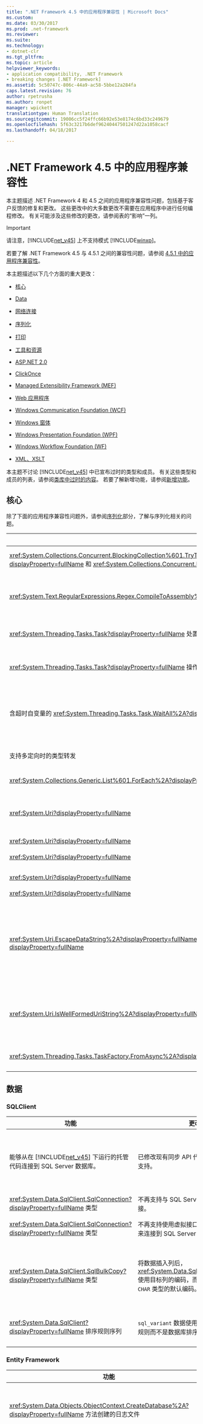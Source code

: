 ```yaml
---
title: ".NET Framework 4.5 中的应用程序兼容性 | Microsoft Docs"
ms.custom: 
ms.date: 03/30/2017
ms.prod: .net-framework
ms.reviewer: 
ms.suite: 
ms.technology:
- dotnet-clr
ms.tgt_pltfrm: 
ms.topic: article
helpviewer_keywords:
- application compatibility, .NET Framework
- breaking changes [.NET Framework]
ms.assetid: 5c50747c-806c-44a9-ac58-5bbe12a284fa
caps.latest.revision: 76
author: rpetrusha
ms.author: ronpet
manager: wpickett
translationtype: Human Translation
ms.sourcegitcommit: 19006cc5f24ffc66b92e53e8174c6bd33c249679
ms.openlocfilehash: 5f63c3217b6def96240447501247d22a1058cacf
ms.lasthandoff: 04/18/2017

---
```

# <a name="application-compatibility-in-the-net-framework-45"></a>.NET Framework 4.5 中的应用程序兼容性
本主题描述 .NET Framework 4 和 4.5 之间的应用程序兼容性问题，包括基于客户反馈的修复和更改。 这些更改中的大多数更改不需要在应用程序中进行任何编程修改。 有关可能涉及这些修改的更改，请参阅表的“影响”一列。  
  
> [!IMPORTANT]
>  请注意，[!INCLUDE[net_v45](../../../includes/net-v45-md.md)] 上不支持模式 [!INCLUDE[winxp](../../../includes/winxp-md.md)]。  
  
 若要了解 .NET Framework 4.5 与 4.5.1 之间的兼容性问题，请参阅 [4.5.1 中的应用程序兼容性](../../../docs/framework/migration-guide/application-compatibility-in-the-net-framework-4-5-1.md)。  
  
 本主题描述以下几个方面的重大更改：  
  
-   [核心](#core)  
  
-   [Data](#sql)  
  
-   [网络连接](#network)  
  
-   [序列化](#serialize)  
  
-   [打印](#Printing)  
  
-   [工具和资源](#tools)  
  
-   [ASP.NET 2.0](#asp)  
  
-   [ClickOnce](#ClickOnce)  
  
-   [Managed Extensibility Framework (MEF)](#mef)  
  
-   [Web 应用程序](#web)  
  
-   [Windows Communication Foundation (WCF)](#wcf)  
  
-   [Windows 窗体](#winForms)  
  
-   [Windows Presentation Foundation (WPF)](#wpf)  
  
-   [Windows Workflow Foundation (WF)](../../../docs/framework/migration-guide/application-compatibility-in-the-net-framework-4-5.md#wwf)  
  
-   [XML、XSLT](#xml)  
  
 本主题不讨论 [!INCLUDE[net_v45](../../../includes/net-v45-md.md)] 中已宣布过时的类型和成员。 有关这些类型和成员的列表，请参阅[类库中过时的内容](../../../docs/framework/whats-new/whats-obsolete.md)。 若要了解新增功能，请参阅[新增功能](../../../docs/framework/whats-new/index.md)。  
  
<a name="core"></a>   
## <a name="core"></a>核心  
 除了下面的应用程序兼容性问题外，请参阅[序列化](#serialize)部分，了解与序列化相关的问题。  
  
|功能|更改|影响|  
|-------------|------------|------------|  
|<xref:System.Collections.Concurrent.BlockingCollection%601.TryTakeFromAny%28System.Collections.Concurrent.BlockingCollection%7B%600%7D%5B%5D%2C%600%40%29?displayProperty=fullName> 和 <xref:System.Collections.Concurrent.BlockingCollection%601.TakeFromAny%2A?displayProperty=fullName> 方法|<xref:System.Collections.Concurrent.BlockingCollection%601.TryTakeFromAny%28System.Collections.Concurrent.BlockingCollection%7B%600%7D%5B%5D%2C%600%40%29?displayProperty=fullName> 方法不再返回 -1 或抛出异常。 当集合之一被标记为已完成时，<xref:System.Collections.Concurrent.BlockingCollection%601.TakeFromAny%2A?displayProperty=fullName> 方法不再抛出异常。|当其中一个集合为空或已完成，但其他集合仍具有可检索的项时，可通过此更改来使用这些集合。|  
|<xref:System.Text.RegularExpressions.Regex.CompileToAssembly%2A?displayProperty=fullName>|如果已编译的正则表达式的程序集使用 [!INCLUDE[net_v45](../../../includes/net-v45-md.md)] 生成但却面向 [!INCLUDE[net_v40_short](../../../includes/net-v40-short-md.md)]，则在安装了 [!INCLUDE[net_v40_short](../../../includes/net-v40-short-md.md)] 的系统上尝试使用该程序集的正则表达式之一时，将引发异常。|若要解决此问题，可执行下列操作之一：<br /><br /> 使用 [!INCLUDE[net_v40_short](../../../includes/net-v40-short-md.md)] 生成包含正则表达式的程序集。<br /><br /> 使用已解释的正则表达式。|  
|<xref:System.Threading.Tasks.Task?displayProperty=fullName> 处置|处置对象后，<xref:System.Threading.Tasks.Task?displayProperty=fullName> 方法不再抛出 <xref:System.ObjectDisposedException> 异常（`Task.IAsyncResult.AsyncWaitHandle` 除外）。|此更改支持缓存任务的使用。 例如，方法会返回一个缓存任务来表示已完成的操作，而不是分配新任务。 在以前的 .NET Framework 版本中无法执行此操作，因为任务的任何使用者都可以处置它（呈现为不可用）。|  
|<xref:System.Threading.Tasks.Task?displayProperty=fullName> 操作中未观察到的异常|由于 <xref:System.Threading.Tasks.Task?displayProperty=fullName> 类表示异步操作，因此可捕获在异步处理期间抛出的所有非严重异常。 在 [!INCLUDE[net_v45](../../../includes/net-v45-md.md)] 中，如果未观察到异常，且代码绝不会等待任务，则异常将不再在终结器线程上传播并在垃圾回收期间不会导致进程崩溃。|此更改增强了使用 <xref:System.Threading.Tasks.Task> 类执行未观察到的异步处理的应用程序的可靠性。 可通过提供 <xref:System.Threading.Tasks.TaskScheduler.UnobservedTaskException?displayProperty=fullName> 事件的相应处理程序来还原旧行为。|  
|含超时自变量的 <xref:System.Threading.Tasks.Task.WaitAll%2A?displayProperty=fullName> 方法|在 [!INCLUDE[net_v40_long](../../../includes/net-v40-long-md.md)] 中，这些方法的行为不一致。 当超时到期时，如果在方法调用之前已完成或取消一个或多个任务，方法会抛出 <xref:System.AggregateException> 异常。 在超时到期时，如果在调用此方法之前尚未完成或取消任何任务，但在调用此方法之后，一个或多个任务进入了这些状态，则该方法返回 `false`。<br /><br /> 在 [!INCLUDE[net_v45](../../../includes/net-v45-md.md)] 中，如果在超时间隔到期时仍有任务在运行，这些方法重载会返回 `false`；仅当输入任务已取消（无论是在方法调用之前还是之后取消）且没有任务仍在运行时，这些方法重载才会抛出 <xref:System.AggregateException> 异常。|此更改可使方法的行为一致。 不过，应用程序代码可以（但不太可能）依赖已启用超时的 <xref:System.Threading.Tasks.Task.WaitAll%2A?displayProperty=fullName> 重载，以便在至少一个任务在超时到期前就已出错或取消时抛出异常。 在这种情况下，<xref:System.Threading.Tasks.Task.IsCanceled%2A?displayProperty=fullName> 属性可用于同一目的。|  
|支持多定向时的类型转发|利用新的 CodeDOM 功能，编译器可以针对 mscorlib.dll 的目标版本而不是 mscorlib.dll 的 [!INCLUDE[net_v45](../../../includes/net-v45-md.md)] 版本进行编译。|在 CodeDOM 查找已转发的类型的两个定义时，此更改将阻止编译器警告（以及将警告视为错误的情况下的编译失败）。 仅在单个位置混合不同的引用程序集版本时，此更改才可能产生意外的副作用。|  
|<xref:System.Collections.Generic.List%601.ForEach%2A?displayProperty=fullName>|如果集合元素被修改，枚举器会抛出 <xref:System.InvalidOperationException> 异常。|此更改仅适用于面向 [!INCLUDE[net_v45](../../../includes/net-v45-md.md)] 的应用程序，且应不会产生负面影响。 这将保护数据完整性并更有可能标识争用情况。|  
|<xref:System.Uri?displayProperty=fullName>|对国际资源标识符 (IRI) 分析进行的两项更改会影响面向 [!INCLUDE[net_v45](../../../includes/net-v45-md.md)] 的应用程序中的 URI：<br /><br /> [\<iriParsing>](../../../docs/framework/configure-apps/file-schema/network/iriparsing-element-uri-settings.md) 默认启用，无法禁用。 以前，它在默认情况下是禁用的。<br /><br /> 将不再对 URI 的非宿主部分执行 Unicode 范式 C (NFC)。 以前，当启用 `<iriParsing>` 时，会对整个 URI 执行 NFC。|包含非 NFC（范式 C）的规范化文件名称的 URI 将不是规范化的范式 C。 如果 IRI 分析使用非规范化的字符串来访问具有规范化文件名的文件，可能会导致应用程序失败。 这只会影响面向 [!INCLUDE[net_v45](../../../includes/net-v45-md.md)] 的应用程序。|  
|<xref:System.Uri?displayProperty=fullName>|无效的 `mailto:` URL 会在 <xref:System.Uri> 类构造函数中抛出异常。|这只会影响将重新编译且面向 [!INCLUDE[net_v45](../../../includes/net-v45-md.md)] 的应用程序。|  
|<xref:System.Uri?displayProperty=fullName>|在面向 [!INCLUDE[net_v45](../../../includes/net-v45-md.md)] 的应用程序中，将保留原始 URL 字符串（例如，`http://www.proseware.com/LLC./About.aspx`）中路径段末端的尾随点。 （请注意，已移除只包含一个或两个点的路径段（例如 `http://www.proseware.com/..` 或 `http://www.proseware.com/./default.htm`），但保留了含有两个以上连续点的路径段（例如 `http://localhost/dir1/.../dir2`）。|此更改仅影响面向 [!INCLUDE[net_v45](../../../includes/net-v45-md.md)] 的应用程序。 依赖将被移除的尾随点的应用程序可能会失败。|  
|<xref:System.Uri?displayProperty=fullName>|在面向 [!INCLUDE[net_v45](../../../includes/net-v45-md.md)] 的应用程序中，允许 `file://` URI 中的查询；? 字符不转译，因为它解释为路径的一部分。|此更改仅影响面向 [!INCLUDE[net_v45](../../../includes/net-v45-md.md)] 的应用程序。 依赖转译 ?  字符的应用程序可能会失败。|  
|<xref:System.Uri?displayProperty=fullName>|在面向 [!INCLUDE[net_v45](../../../includes/net-v45-md.md)] 的应用程序中，从 U+0080 到 U+009F 的 Unicode 控制字符被错误编码。|通常，URI 中不使用 Unicode 控制字符。|  
|<xref:System.Uri.EscapeDataString%2A?displayProperty=fullName>、<xref:System.Uri.EscapeUriString%2A?displayProperty=fullName> 和 <xref:System.Uri.UnescapeDataString%2A?displayProperty=fullName>|保留字符和非保留字符的列表现在支持 [RFC 3986](http://tools.ietf.org/html/rfc3986)。|具体更改：<br /><br /> <xref:System.Uri.EscapeDataString%2A> 根据 RFC 3986 转义保留字符。<br /><br /> <xref:System.Uri.EscapeUriString%2A> 不转义保留字符。<br /><br /> 如果遇到无效的转义序列，<xref:System.Uri.UnescapeDataString%2A> 不会抛出异常。<br /><br /> 未保留的转义字符已取消转义。|  
|<xref:System.Uri.IsWellFormedUriString%2A?displayProperty=fullName>|自 .NET Framework 4.5 起，根据 [RFC 3986](http://tools.ietf.org/html/rfc3986) 和 [RFC 3987](http://tools.ietf.org/html/rfc3987)，始终认为字符串的格式正确。 在 .NET framework 以前的版本中，仅当已启用 URI 解析和 IDN 解析时，才认为字符格式正确，符合 RFC 3986 和 RFC 3987。|对于面向 .NET Framework 4.5 或更高版本的应用，此方法针对某些面向 NET Framework 早期版本的应用视为格式正确的 URI 返回 `false`。 例如，第一段中含冒号的相对 URI（如“2013.05.29_14:33:41”）不再视为是正确的格式。<br /><br /> 请注意，此更改仅影响面向 .NET Framework 4.5 或更高版本的应用。|  
|<xref:System.Threading.Tasks.TaskFactory.FromAsync%2A?displayProperty=fullName>|<xref:System.Threading.Tasks.TaskFactory.FromAsync%2A?displayProperty=fullName> 现在可以访问 <xref:System.IAsyncResult.CompletedSynchronously%2A?displayProperty=fullName> 属性。 不正确地实现 <xref:System.IAsyncResult.CompletedSynchronously%2A?displayProperty=fullName> 现在可能会导致 <xref:System.Threading.Tasks.TaskFactory.FromAsync%2A?displayProperty=fullName> 方法调用中出现未定义的行为。|如果 <xref:System.IAsyncResult.CompletedSynchronously%2A?displayProperty=fullName> 属性的实现代码错误地返回 `true`，生成的任务将无法完成。|  
  
<a name="sql"></a>   
## <a name="data"></a>数据  
  
### <a name="sqlclient"></a>SQLClient  
  
|功能|更改|影响|  
|-------------|------------|------------|  
|能够从在 [!INCLUDE[net_v45](../../../includes/net-v45-md.md)] 下运行的托管代码连接到 SQL Server 数据库。|已修改现有同步 API 代码路径来添加异步支持。|存在非 IFS Winsock 基本服务提供程序 (BSP) 或分层服务提供程序 (LSP) 可能会影响连接到 SQL Server 的能力。 有关详细信息，请参阅 Microsoft 支持网站上的[安装非 IFS LSP 时，SetFileCompletionNotificationModes API 导致 IO 完成端口无法正常工作](http://go.microsoft.com/fwlink/p/?LinkId=256032) 。|  
|<xref:System.Data.SqlClient.SqlConnection?displayProperty=fullName> 类型|不再支持与 SQL Server 1997 数据库的连接。|在 [!INCLUDE[net_v45](../../../includes/net-v45-md.md)] 下运行的应用程序无法连接到 SQL Server 1997 数据库。|  
|<xref:System.Data.SqlClient.SqlConnection?displayProperty=fullName> 类型|不再支持使用虚拟接口适配器 (VIA) 协议来连接到 SQL Server 数据库。|在 [!INCLUDE[net_v45](../../../includes/net-v45-md.md)] 下运行的应用程序无法使用 VIA 连接到 SQL Server 数据库。|  
|<xref:System.Data.SqlClient.SqlBulkCopy?displayProperty=fullName> 类型|将数据插入列后，<xref:System.Data.SqlClient.SqlBulkCopy> 使用目标列的编码，而不是 `VARCHAR` 和 `CHAR` 类型的默认编码。|在目标列未使用默认编码时，此更改会消除使用此默认编码所引起的数据损坏的可能性。 在极少数情况下，如果对编码进行的更改导致数据过大而无法适应目标列，现有应用程序可能会抛出 <xref:System.Data.SqlClient.SqlException> 异常。|  
|<xref:System.Data.SqlClient?displayProperty=fullName> 排序规则序列|`sql_variant` 数据使用 `sql_variant` 排序规则而不是数据库排序规则。|如果数据库排序规则与 `sql_variant` 排序规则不同，则此更改将解决可能的数据损坏。 依赖损坏的数据的应用程序可能会失败。|  
  
### <a name="entity-framework"></a>Entity Framework  
  
|功能|更改|影响|  
|-------------|------------|------------|  
|<xref:System.Data.Objects.ObjectContext.CreateDatabase%2A?displayProperty=fullName> 方法创建的日志文件|直接调用 <xref:System.Data.Objects.ObjectContext.CreateDatabase%2A> 方法或通过结合使用 Code First 与 SqlClient 提供程序和连接字符串中的 `AttachDBFilename` 值来调用此方法时，会创建名为 *filename*_log.ldf（而非 *filename*.ldf）的日志文件（其中，*filename* 是 `AttachDBFilename` 值指定的文件名）。|此更改通过提供根据 SQL Server 规范命名的日志文件来改进调试。 它应该不会产生意外的副作用。|  
|数据定义语言 (DDL) API|指定 `AttachDBFilename` 时，DDL API 的行为具有如下所示的更改：<br /><br /> 连接字符串不需要指定 `Initial Catalog` 值。 以前需要 `AttatchDBFilename` 和 `Initial Catalog`。<br /><br /> 如果 `AttatchDBFilename` 和 `Initial Catalog` 均已指定且给定的 MDF 文件已存在，<xref:System.Data.Objects.ObjectContext.DatabaseExists%2A?displayProperty=fullName> 方法会返回 `true`。 以前，它会返回 `false`。<br /><br /> 如果 `AttatchDBFilename` 和 `Initial Catalog` 均已指定且给定的 MDF 文件已存在，调用 <xref:System.Data.Objects.ObjectContext.DeleteDatabase%2A?displayProperty=fullName> 方法会删除文件。<br /><br /> 如果连接字符串指定了 `AttachDBFilename` 值，但 MDF 和 `Initial Catalog` 不存在，调用 <xref:System.Data.Objects.ObjectContext.DeleteDatabase%2A?displayProperty=fullName> 方法会抛出 <xref:System.InvalidOperationException> 异常。 以前抛出的是 <xref:System.Data.SqlClient.SqlException> 异常。|利用这些更改，可以更轻松地生成使用 DDL API 的工具和应用程序。 这些更改会影响以下方案中的应用程序兼容性：<br /><br /> 用户直接编写执行 `DROP DATABASE` 命令的代码，而不是在 <xref:System.Data.Objects.ObjectContext.DatabaseExists%2A?displayProperty=fullName> 返回 `true` 时调用 <xref:System.Data.Objects.ObjectContext.DeleteDatabase%2A?displayProperty=fullName>。 如果未附加数据库但存在 MDF 文件，则会中断现有代码。<br /><br /> 在用户编写的代码中，<xref:System.Data.Objects.ObjectContext.DeleteDatabase%2A?displayProperty=fullName> 方法在 `Initial Catalog` 和 MDF 文件不存在时应抛出 <xref:System.Data.SqlClient.SqlException> 异常，而非 <xref:System.InvalidOperationException> 异常。|  
|<xref:System.Data.Objects.ObjectContext.CreateDatabase%2A?displayProperty=fullName> 和 <xref:System.Data.Common.DbProviderServices.CreateDatabase%2A?displayProperty=fullName> 方法|如果在创建空数据库后无法创建数据库对象，方法会尝试删除创建的数据库，并传播原始异常 <xref:System.Data.SqlClient.SqlException>。 如果无法尝试删除数据库，方法会抛出 <xref:System.InvalidOperationException> 异常。|此更改将阻止创建不可用的空数据库。 由于成功删除数据库现在会传播原始异常 <xref:System.Data.SqlClient.SqlException>，因此异常处理可能会有所变化。|  
|<xref:System.Data.Objects.ObjectContext.Translate%2A?displayProperty=fullName> 和 <xref:System.Data.Objects.ObjectContext.ExecuteStoreQuery%2A?displayProperty=fullName> 方法|如果 `T` 是枚举类型，则此方法将正确返回数据库中的数据。  以前不支持枚举类型，因此结果总是转换为零或转换为枚举类型。 实体框架不支持的基础类型（如 <xref:System.UInt16>、<xref:System.UInt32> 和 <xref:System.UInt64>）仍返回零或被转换成含基础值零的枚举类型。|枚举支持是 [!INCLUDE[net_v45](../../../includes/net-v45-md.md)] 中 Entity Framework 的新增功能。 但是，如果开发人员代码取决于为零的结果，则会由于特定代码导致应用程序错误。|  
  
### <a name="linq"></a>LINQ  
  
|功能|更改|影响|  
|-------------|------------|------------|  
|<xref:System.Linq.Enumerable.Empty%2A?displayProperty=fullName> 方法|方法返回缓存的内部实例，而不返回新类型 <xref:System.Collections.Generic.IEnumerable%601>。|此更改可增强性能。 不过，依赖通过多次调用 <xref:System.Linq.Enumerable.Empty%2A?displayProperty=fullName> 来获取两个不同的空类型的代码可能会无法运行。|  
  
<a name="network"></a>   
## <a name="networking"></a>网络  
  
|功能|更改|影响|  
|-------------|------------|------------|  
|<xref:System.Net.PeerToPeer.Collaboration?displayProperty=fullName> 命名空间的类型和成员|类型和成员在 [!INCLUDE[win8](../../../includes/win8-md.md)] 上不受支持。 尝试调用这些类型和成员会导致 <xref:System.PlatformNotSupportedException> 异常抛出。|应用程序不能再使用 [!INCLUDE[win8](../../../includes/win8-md.md)] 上的这些类型和成员。|  
|<xref:System.Net.Mail.MailMessage> 对象的序列化和反序列化。|在 .NET Framework 4.5 中，电子邮件可以包含非 ASCII 字符。 在 .NET Framework 4 中，仅支持 ASCII 字符。|包含非 ASCII 字符且在 .NET Framework 4.5 控制下序列化的 <xref:System.Net.Mail.MailMessage> 对象无法在 .NET Framework 4 控制下进行反序列化。|  
  
<a name="Printing"></a>   
## <a name="printing"></a>打印  
  
|功能|更改|影响|  
|-------------|------------|------------|  
|<xref:System.Printing.PrintSystemJobInfo.JobStream%2A?displayProperty=fullName>|此属性将公开打印作业的流，并允许用户通过写入该流将原始数据发送到基础操作系统打印组件。<br /><br /> 从 Windows 操作系统的 Windows 8 和更高版本上的 .NET Framework 4.5 开始，写入到此流的数据必须采用作为包流的 XPS 格式。|若要输出打印内容，可以执行下列任一操作：<br /><br /> 使用 <xref:System.Windows.Xps.XpsDocumentWriter> 类输出打印内容。 这是建议的替代项。<br /><br /> 请确保发送到 <xref:System.Printing.PrintSystemJobInfo.JobStream%2A?displayProperty=fullName> 属性返回的流的数据为 XPS 格式的包流。|  
  
<a name="serialize"></a>   
## <a name="serialization"></a>序列化  
  
|功能|更改|影响|  
|-------------|------------|------------|  
|使用 <xref:System.Xml.Serialization.XmlSerializer> 类进行序列化|在 WCF 4.5 中，<xref:System.Xml.Serialization.XmlSerializer> 类优化为撤消了对 C# 编译器的依赖。 此更改为冷启动方案带来了显著的性能提升。|此更改可能在 WCF 4 中编译而针对 WCF 4.5 运行的 XML 序列化代码中引发问题。 如果在 WCF 4.5 中运行现有 XML 序列化代码时遇到任何问题，请使用下面的配置元素还原为 WCF 4 中的 XmlSerializer 行为：<br /><br /> `<configuration>    <system.xml.serialization>    <xmlSerializer useLegacySerializerGeneration="true"/>    </system.xml.serialization> </configuration>`|  
|使用 <xref:System.Runtime.Serialization.Formatters.Soap.SoapFormatter?displayProperty=fullName> 类进行序列化和反序列化|使用 <xref:System.Runtime.Serialization.Formatters.Soap.SoapFormatter> 进行的序列化可以编码对象的内部状态，但不能保证跨 .NET Framework 版本的一致性。  存在差异时，在某个版本的 .NET Framework 中进行序列化的内容在其他版本的 .NET Framework 上进行反序列化时可能会失败。|<xref:System.Runtime.Serialization.Formatters.Soap.SoapFormatter> 类不能保证跨版本兼容性。 请改用 <xref:System.Runtime.Serialization.Formatters.Binary.BinaryFormatter?displayProperty=fullName> 和 <xref:System.Runtime.Serialization.NetDataContractSerializer?displayProperty=fullName> 类。|  
  
<a name="tools"></a>   
## <a name="tools-and-resources"></a>工具和资源  
  
|功能|更改|影响|  
|-------------|------------|------------|  
|MSBuild|当你在命令提示符处运行 MSBuild 时，它将遵从禁用特定项目的生成的解决方案配置文件。|在由 Visual Studio 调用和在命令提示符处运行时，MSBuild 的行为是相同的。 不必创建单独的解决方案或移除解决方案中的项目便可在解决方案中生成项目的子集。|  
|MSBuild|MSBuild 项目文件中的 `TreatAsLocalProperty` 属性可防止在全局级重写特定属性，包括 `OutDir` 属性。|如果 `OutDir` 是导入 MS.Common.Targets 文件后被重写的全局属性，则对 `OutDir` 属性的重写可能导致潜在中断。|  
|Windows 错误报告：Watson 存储桶|托管崩溃基于若干条件（其中一个是程序集版本）进行分类。 在 [!INCLUDE[net_v45](../../../includes/net-v45-md.md)] 中，使用文件版本而不是程序集版本。|由于程序集版本只在主要版本之间更改，因此使用文件版本（而不是程序集版本）作为能使你确定已包含在托管崩溃中的程序集的特定版本的类别。|  
|MSBuild|垃圾回收器不会自动回收 <xref:Microsoft.Build.Evaluation.ProjectCollection?displayProperty=fullName> 集合中的项目数据。|如果将项目显式加载到 <xref:Microsoft.Build.Evaluation.ProjectCollection> 集合中，应为集合的每个成员调用 <xref:Microsoft.Build.Evaluation.ProjectCollection.UnloadProject%28Microsoft.Build.Evaluation.Project%29> 方法。|  
  
<a name="asp"></a>   
## <a name="aspnet"></a>ASP.NET  
  
|功能|更改|影响|  
|-------------|------------|------------|  
|ASP.NET IIS 注册工具 (aspnet_regiis.exe)|在 [!INCLUDE[win8](../../../includes/win8-md.md)] 上，不支持用于安装和卸载 ASP.NET 的 `–i` 和 `–u` 选项。|若要安装或卸载带 IIS 8 的 ASP.NET 4.5，请使用“打开或关闭 Windows 功能”对话框、服务器管理工具或 `dism.exe` 命令行工具。|  
|<xref:System.Web.UI.WebControls.EntityDataSource?displayProperty=fullName> 控件|<xref:System.Web.UI.Page.LoadComplete?displayProperty=fullName> 事件不再导致 <xref:System.Web.UI.WebControls.EntityDataSource?displayProperty=fullName> 控件在创建/更新/删除参数变化时调用数据绑定。|此更改免去了不必要地转到数据库，可防止重置控件值，并能生成与其他数据控件（如 <xref:System.Web.UI.WebControls.SqlDataSource> 和 <xref:System.Web.UI.WebControls.ObjectDataSource>）一致的行为。 在应用程序依赖在 <xref:System.Web.UI.Page.LoadComplete?displayProperty=fullName> 事件中调用数据绑定的极少数情况下，此更改会生成不同的行为。|  
|<xref:System.Net.WebUtility.HtmlDecode%2A?displayProperty=fullName>、<xref:System.Net.WebUtility.UrlDecode%2A?displayProperty=fullName> 和 [System.Web.Helpers.Json.Decode](https://msdn.microsoft.com/library/system.web.helpers.json.decode.aspx) 方法|默认情况下，解码方法不再将无效的输入序列解码为无效的 UTF-16 字符串。 相反，它们将返回原始的输入。|仅当你存储二进制数据而不是字符串中的 UTF-16 数据时，解码器输出中的更改才会起作用。 若要显式控制此行为，请将 [\<appSettings>](http://msdn.microsoft.com/en-us/0d65a3f1-c522-423d-89b6-44921b6daebb) 元素的 `aspnet:AllowRelaxedUnicodeDecoding` 特性设置为 `true` 以启用旧行为，或设置为 `false` 以启用当前行为。|  
|<xref:System.Net.WebUtility.HtmlEncode%2A?displayProperty=fullName> 方法|对于定位 [!INCLUDE[net_v45](../../../includes/net-v45-md.md)] 的应用程序，当基本多语言平面 (BMP) 外的字符传递到 <xref:System.Net.WebUtility.HtmlDecode%2A?displayProperty=fullName> 方法时，这些字符可正确往返。|此更改不应对当前应用程序有任何影响。 若要还原原始行为，请将 [\<httpRuntime>](http://msdn.microsoft.com/library/e1f13641\(v=vs.100\).aspx) 元素的 `targetFramework` 特性设置为除“4.5”以外的其他字符串。 还可以设置 `unicodeEncodingConformance` 配置元素的 `unicodeDecodingConformance` 和 `<webUtility>` 特性以单独控制 .NET Framework 的目标版本的行为。|  
|<xref:System.Web.HttpRequest.ContentEncoding%2A?displayProperty=fullName> 属性|禁止 UTF-7 编码。|在某些情况下，取决于传入的 UTF-7 数据的应用程序数据将不会正确解码。 这应该很少见，但可以使用 [\<appSettings>](http://msdn.microsoft.com/en-us/0d65a3f1-c522-423d-89b6-44921b6daebb) 元素的 `aspnet:AllowUtf7RequestContentEncoding` 特性来还原旧行为。|  
|<xref:System.Web.HttpUtility.JavaScriptStringEncode%2A?displayProperty=fullName>|从 [!INCLUDE[net_v45](../../../includes/net-v45-md.md)] 开始，该方法可转义 (&) 符。|如果应用程序依赖此方法的旧行为，可以在配置文件中的 [ASP.NET appSettings 元素](http://msdn.microsoft.com/en-us/bb60e711-0669-4118-a54d-8dd71e009a00)中添加 `aspnet:JavaScriptDoNotEncodeAmpersand` 设置。|  
|<xref:System.Web.Security.MachineKey.Encode%2A?displayProperty=fullName> 和 <xref:System.Web.Security.MachineKey.Decode%2A?displayProperty=fullName> 方法|这些方法现在已过时。|调用这些方法的代码编译会产生编译器警告。 推荐的替代方法是 <xref:System.Web.Security.MachineKey.Protect%2A?displayProperty=fullName> 和 <xref:System.Web.Security.MachineKey.Unprotect%2A?displayProperty=fullName>。|  
  
<a name="ClickOnce"></a>   
## <a name="clickonce"></a>ClickOnce  
  
|功能|更改|影响|  
|-------------|------------|------------|  
|通过 ClickOnce 使用 SHA-256 代码签名证书发布的应用。|使用 SHA256 对可执行文件签名。 以前，无论代码签名证书是 SHA-1 还是 SHA-256，都使用 SHA1 进行签名。 这适用于：<br /><br /> 使用 Visual Studio 2012 或更高版本生成的所有应用程序。<br /><br /> 使用 Visual Studio 2010 或更早版本在安装了 .NET Framework 4.5 的系统上生成的应用程序。<br /><br /> 此外，如果安装了 .NET Framework 4.5 或更高版本，则 ClickOnce 清单也会采用 SHA-256 签名，因为 SHA-256 证书与编译所采用的 .NET Framework 版本无关。|更改 ClickOnce 可执行文件的签名方式仅影响 Windows Server 2003 系统；它们需要安装 [KB 938397](http://support.microsoft.com/kb/938397)。<br /><br /> 即使应用是面向 .NET Framework 4 或早期版本，对使用 SHA-256 签名的清单进行更改，将引入依赖 .NET Framework 4.5 或更高版本的运行时。 此问题已在 Visual Studio 2013 Update 3 和 [!INCLUDE[net_v46](../../../includes/net-v46-md.md)] 中解决。 有关 [!INCLUDE[net_v46](../../../includes/net-v46-md.md)] 解决方案，请参阅[运行时更改](../../../docs/framework/migration-guide/runtime-changes-in-the-net-framework-4-6.md)。|  
  
<a name="mef"></a>   
## <a name="managed-extensibility-framework-mef"></a>Managed Extensibility Framework (MEF)  
  
|功能|更改|影响|  
|-------------|------------|------------|  
|<xref:System.ComponentModel.Composition.Primitives.ComposablePartCatalog?displayProperty=fullName> 及其派生类|自 [!INCLUDE[net_v45](../../../includes/net-v45-md.md)] 起，MEF 目录实现 <xref:System.Collections.IEnumerable>，因此不能再用于创建序列化程序（<xref:System.Xml.Serialization.XmlSerializer> 对象）。|尝试对 MEF 目录进行序列化会引发异常。|  
  
<a name="web"></a>   
## <a name="web-applications"></a>Web 应用程序  
  
|功能|更改|影响|  
|-------------|------------|------------|  
|承载来自 .NET Framework 1.1 和 2.0 的控件的托管浏览器|Internet Explorer 中阻止对这些控件的承载。|Internet Explorer 将无法启动使用用于承载控件的托管浏览器的应用程序。 通过将注册表子项 HKLM/SOFTWARE/MICROSOFT/.NETFramework 的 EnableIEHosting 值设置为 1（针对 x86 系统和 x64 系统的 32 位进程），并将注册表子项 HKLM/SOFTWARE/Wow6432Node/Microsoft/.NETFramework 的 EnableIEHosting 值设置为 1（针对 x64 系统的 64 位进程），可还原之前的行为。|  
  
<a name="wcf"></a>   
## <a name="windows-communication-foundation-wcf"></a>Windows Communication Foundation (WCF)  
 除了下面的应用程序兼容性问题外，请参阅[序列化](#serialize)部分，了解与序列化相关的问题。  
  
|功能|更改|影响|  
|-------------|------------|------------|  
|超过 `maxRequestLength`（在 ASP.NET 中）或 `maxReceivedMessageSize`（在 WCF 中）的 Internet Information Services (IIS) 或 ASP.NET 开发服务器中所承载的 WCF Web 服务中的消息|HTTP 状态代码已从 400（错误请求）更改为 413（请求实体太大），超过 `maxRequestLength` 或 `maxReceivedMessageSize` 设置的消息抛出 <xref:System.ServiceModel.ProtocolException> 异常。 这包括传输模式为 <xref:System.ServiceModel.TransferMode> 的情况。|在信息长度超过 ASP.NET 或 WCF 所允许的限制的情况下，此更改有利于调试。<br /><br /> 你必须基于 HTTP 400 状态代码修改执行处理的任何代码。|  
|OData URL 中的 `Replace`|默认情况下，禁用 OData URL 中的 `Replace` 方法。|如果禁用 OData `Replace`（现为默认设置），用户请求将引发异常，且请求会失败。|  
|<xref:System.ServiceModel.Web.WebServiceHost?displayProperty=fullName>|如果应用程序代码已添加显式终结点，<xref:System.ServiceModel.Web.WebServiceHost?displayProperty=fullName> 对象不再添加默认终结点。|如果客户端应用程序尝试连接到默认情况下不再添加的终结点，将发生 HTTP 错误。|  
  
<a name="winForms"></a>   
## <a name="windows-forms"></a>Windows 窗体  
  
|功能|更改|影响|  
|-------------|------------|------------|  
|System.Drawing.dll|程序集的 `CheckForOverflowUnderflow` 属性设置为 `true`。|之前在发生溢出时，结果会在不提示的情况下被截断。 现在会抛出 <xref:System.OverflowException> 异常。|  
|<xref:System.Drawing.Imaging.EncoderParameter.%23ctor%28System.Drawing.Imaging.Encoder%2CSystem.Int32%2CSystem.Int32%2CSystem.Int32%29?displayProperty=fullName> 构造函数|此构造函数已弃用。|构造函数不能在 64 位系统上运行。 请改用 <xref:System.Drawing.Imaging.EncoderParameter.%23ctor%28System.Drawing.Imaging.Encoder%2CSystem.Int32%2CSystem.Drawing.Imaging.EncoderParameterValueType%2CSystem.IntPtr%29?displayProperty=fullName> 构造函数。|  
  
<a name="wpf"></a>   
## <a name="windows-presentation-foundation-wpf"></a>Windows Presentation Foundation (WPF)  
 除了下面的应用程序兼容性问题外，请参阅[序列化](#serialize)部分，了解与序列化相关的问题。  
  
|功能|更改|影响|  
|-------------|------------|------------|  
|<xref:System.Windows.Controls.Primitives.TextBoxBase.UndoLimit%2A?displayProperty=fullName> 属性|<xref:System.Windows.Controls.TextBox> 和 <xref:System.Windows.Controls.RichTextBox> 类的撤消操作数默认上限已从 -1（无限制）更改为 100。|此更改不应有负面影响。 不过，可以在实例化控件后显式设置 <xref:System.Windows.Controls.Primitives.TextBoxBase.UndoLimit%2A> 属性。|  
|<xref:System.Windows.Controls.PageRangeSelection?displayProperty=fullName> 枚举|已向枚举添加 <xref:System.Windows.Controls.PageRangeSelection> 和 <xref:System.Windows.Controls.PageRangeSelection> 成员。|此更改不应对现有应用程序有任何影响。 对于使用此枚举的现有成员，默认为 <xref:System.Windows.Controls.PageRangeSelection?displayProperty=fullName>。|  
|<xref:System.Windows.DataTemplate> 元素|<xref:System.Windows.DataTemplate> 元素现在显示在 UI 自动化 (UIA) 树的控件视图中。|此更改将提高可访问性。 但是，它会影响依赖之前的 UIA 树结构来定位相邻元素的测试工具。|  
|同步 <xref:System.Windows.Controls.TextBox.Text%2A?displayProperty=fullName> 属性及其绑定到的属性|在某些情况下，如果在数据绑定写入操作期间 <xref:System.Windows.Controls.TextBox.Text%2A?displayProperty=fullName> 属性被修改，此属性会反映已绑定数据的属性值的旧值。|这不应有负面影响。 不过，可以通过将 <xref:System.Windows.FrameworkCompatibilityPreferences.KeepTextBoxDisplaySynchronizedWithTextProperty%2A?displayProperty=fullName> 属性设置为 `false` 来还原旧行为。|  
|<xref:System.Windows.Controls.TextBox?displayProperty=fullName> 属性|当 <xref:System.Windows.Controls.TextBox?displayProperty=fullName> 控件处于非活动状态时，框中选定文本的显示颜色与文本框处于活动状态时的颜色不同。|可以通过将 <xref:System.Windows.FrameworkCompatibilityPreferences.AreInactiveSelectionHighlightBrushKeysSupported%2A?displayProperty=fullName> 属性设置为 `false` 来还原旧行为。|  
|<xref:System.Windows.Controls.Primitives.MultiSelector.SelectedItems%2A?displayProperty=fullName>|如果从 <xref:System.Windows.Controls.Primitives.MultiSelector.CanSelectMultipleItems%2A> 设置为 `true` 的 <xref:System.Windows.Controls.Primitives.MultiSelector> 派生的控件在其 <xref:System.Windows.Controls.Primitives.MultiSelector.SelectedItems%2A?displayProperty=fullName> 集合中有重复项，重复项会多次出现。 将这些项从数据源中删除（例如，通过调用 `Items.Clear`）无法将其从 <xref:System.Windows.Controls.Primitives.MultiSelector.SelectedItems%2A?displayProperty=fullName> 集合中删除；只能删除第一个实例。<br /><br /> 后续使用 <xref:System.Windows.Controls.Primitives.MultiSelector.SelectedItems%2A?displayProperty=fullName> 集合（如通过调用 `SelectedItems.Clear`）可能会遇到问题（如 <xref:System.ArgumentException> 抛出），因为 <xref:System.Windows.Controls.Primitives.MultiSelector.SelectedItems%2A?displayProperty=fullName> 集合包含数据源中不再存在的项。|此问题已在 [!INCLUDE[net_v462](../../../includes/net-v462-md.md)] 中得到解决。 如果 <xref:System.Windows.Controls.Primitives.MultiSelector.SelectedItems%2A?displayProperty=fullName> 集合有重复项，你将这些重复项从数据源中删除，并希望继续使用 <xref:System.Windows.Controls.Primitives.MultiSelector.SelectedItems%2A?displayProperty=fullName> 集合，请升级到 [!INCLUDE[net_v462](../../../includes/net-v462-md.md)]。|  
|<xref:System.Windows.Threading.DispatcherSynchronizationContext.CreateCopy%2A?displayProperty=fullName>|在 [!INCLUDE[net_v40_short](../../../includes/net-v40-short-md.md)] 中，该方法返回对当前实例的引用。 在 [!INCLUDE[net_v45](../../../includes/net-v45-md.md)] 中，它会返回新的实例。|假定相等引用的代码指示将立即正确执行在正确的上下文中执行的线程。 不过，鉴于有此更改，应对调用 <xref:System.Windows.Threading.DispatcherSynchronizationContext.CreateCopy%2A?displayProperty=fullName> 的代码进行测试。|  
|使用通过调用 <xref:System.Windows.Interop.HwndSource.AddHook%2A?displayProperty=fullName> 方法添加的处理程序监视 `WM_POWERBROADCAST` 消息。|窗口必须通过将其句柄传递到 [RegisterPowerSettingNotification](https://msdn.microsoft.com/library/windows/desktop/aa373196.aspx) 函数，从而显式注册 `WM_POWERBROADCAST` 通知。 通过 [!INCLUDE[net_v40_short](../../../includes/net-v40-short-md.md)]，WPF 会自动为所有窗口执行此操作。 从 [!INCLUDE[net_v45](../../../includes/net-v45-md.md)] 开始，WPF 将自动注册一个特殊窗口，但不会自动注册大多数应用窗口。|处理 `WM_POWERBROADCAST` 通知的代码不会执行。<br /><br /> 若要继续接收 `WM_POWERBROADCAST` 通知，请调用 [RegisterPowerSettingNotification](https://msdn.microsoft.com/library/windows/desktop/aa373196.aspx) 函数，以便为 WPF 窗口（通常为主应用程序窗口）注册 `WM_POWERBROADCAST` 通知。 在使用 C# 开发的 WPF 应用程序中，还必须选中项目属性“生成”选项卡上的“允许不安全代码”框。<br /><br /> 此外，如果要注册通知的窗口在应用程序关闭前无法一直存在，应调用 [UnregisterPowerSettingNotification](https://msdn.microsoft.com/library/windows/desktop/aa373237.aspx) 函数，并向其传递通过调用 [RegisterPowerSettingNotification](https://msdn.microsoft.com/library/windows/desktop/aa373196.aspx) 函数返回的 `HPOWERNOTIFY` 句柄，从而取消注册。|  
  
<a name="wwf"></a>   
## <a name="windows-workflow-foundation-wf"></a>Windows Workflow Foundation (WF)  
  
|功能|更改|影响|  
|-------------|------------|------------|  
|System.Activities.dll 安全性|程序集是使用 <xref:System.Security.AllowPartiallyTrustedCallersAttribute> 特性进行标记。|派生类不能使用 <xref:System.Security.SecurityCriticalAttribute> 进行标记。 以前，必须使用 <xref:System.Security.SecurityCriticalAttribute> 标记派生类型。 但是，此更改不应有实际影响。|  
|WF 3.0 类型和成员|WF 3.0 的类型和成员现在已标记为过时。|尝试编译使用 WF 3.0 类型或成员的源代码会生成一个编译器错误。 应使用 <xref:System.Activities> 命名空间中的 WF 4 类型和成员。|  
|<xref:System.Activities.Presentation.DragDropHelper?displayProperty=fullName> 类|<xref:System.Activities.Presentation.DragDropHelper> 类包括支持对多个对象进行拖放操作的新方法。 支持拖动单个对象的现有拖放方法已过时。 （有关详细信息，请参阅[类库中过时的内容](../../../docs/framework/whats-new/whats-obsolete.md)。）|虽然旧方法已被弃用，但编译器和公共语言运行时将继续支持这些方法。 但是，新方法将提供更强大的功能。 某些现有方法的建议替换方法如下：<br /><br /> 使用 <xref:System.Activities.Presentation.DragDropHelper.DoDragMove%28System.Activities.Presentation.WorkflowViewElement%2CSystem.Windows.Point%29?displayProperty=fullName> 来替代 <xref:System.Activities.Presentation.DragDropHelper.DoDragMove%28System.Activities.Presentation.WorkflowViewElement%2CSystem.Windows.Point%29?displayProperty=fullName>。<br /><br /> 使用 <xref:System.Activities.Presentation.DragDropHelper.GetCompositeView%28System.Activities.Presentation.WorkflowViewElement%29> 来替代 <xref:System.Activities.Presentation.DragDropHelper.GetCompositeView%28System.Windows.DragEventArgs%29>。<br /><br /> 使用 <xref:System.Activities.Presentation.DragDropHelper.GetDraggedModelItems%28System.Windows.DragEventArgs%29> 来替代 <xref:System.Activities.Presentation.DragDropHelper.GetDraggedModelItem%28System.Windows.DragEventArgs%29>。<br /><br /> 使用 <xref:System.Activities.Presentation.DragDropHelper.GetDroppedObjects%28System.Windows.DependencyObject%2CSystem.Windows.DragEventArgs%2CSystem.Activities.Presentation.EditingContext%29> 来替代 <xref:System.Activities.Presentation.DragDropHelper.GetDroppedObject%28System.Windows.DependencyObject%2CSystem.Windows.DragEventArgs%2CSystem.Activities.Presentation.EditingContext%29>。|  
|<xref:System.Windows.Threading.Dispatcher.Invoke%2A?displayProperty=fullName> 方法调用的重载解析|[!INCLUDE[net_v45](../../../includes/net-v45-md.md)] 新增了包括 <xref:System.Action?displayProperty=fullName> 类型参数的重载。 重新编译现有代码时，编译器可能会将含有 <xref:System.Delegate> 参数的 <xref:System.Windows.Threading.Dispatcher.Invoke%2A?displayProperty=fullName> 方法调用解析为含有 <xref:System.Action?displayProperty=fullName> 参数的 <xref:System.Windows.Threading.Dispatcher.Invoke%2A?displayProperty=fullName> 方法调用。|如果含有 <xref:System.Delegate> 参数的 <xref:System.Windows.Threading.Dispatcher.Invoke%2A?displayProperty=fullName> 重载调用被解析为含有 <xref:System.Action?displayProperty=fullName> 参数的 <xref:System.Windows.Threading.Dispatcher.Invoke%2A?displayProperty=fullName> 重载调用，可能会出现以下行为差异：<br /><br /> 如果有异常抛出，则无法触发 <xref:System.Windows.Threading.Dispatcher.UnhandledExceptionFilter?displayProperty=fullName> 和 <xref:System.Windows.Threading.Dispatcher.UnhandledException?displayProperty=fullName> 事件。 相反，异常由 <xref:System.Threading.Tasks.TaskScheduler.UnobservedTaskException> 事件处理。<br /><br /> 在操作完成前，将无法调用一些成员（如 <xref:System.Windows.Threading.DispatcherOperation.Result%2A?displayProperty=fullName>）。|  
|<xref:System.Activities.Expressions.Literal%601?displayProperty=fullName> 类|关联的 <xref:System.Windows.Markup.ValueSerializer> 对象将 `Second` 和 `Millisecond` 组件不为零且（对于 <xref:System.DateTime> 值）<xref:System.DateTime.Kind%2A?displayProperty=fullName> 属性不是 <xref:System.DateTimeKind> 的 <xref:System.DateTime> 或 <xref:System.DateTimeOffset> 对象转换成属性元素语法，而不是字符串。|此更改允许 <xref:System.DateTime> 和 <xref:System.DateTimeOffset> 值往返。 假定输入 XAML 是采用特性语法的自定义 XAML 分析器将无法正常运行。|  
  
<a name="xml"></a>   
## <a name="xml-xslt"></a>XML、XSLT  
  
|功能|更改|影响|  
|-------------|------------|------------|  
|`XDocument.Validate` 方法|如果将 <xref:System.Xml.Linq.LoadOptions?displayProperty=fullName> 值传递给 <xref:System.Xml.Linq.XDocument.Load%2A> 方法并出现验证错误，<xref:System.Xml.Schema.XmlSchemaException.LineNumber%2A?displayProperty=fullName> 和 <xref:System.Xml.Schema.XmlSchemaException.LinePosition%2A?displayProperty=fullName> 属性现在包含行信息。|依赖 <xref:System.Xml.Schema.XmlSchemaException.LineNumber%2A?displayProperty=fullName> 和 <xref:System.Xml.Schema.XmlSchemaException.LinePosition%2A?displayProperty=fullName> 属性值的异常处理代码将无法再发挥作用。|  
|使用 <xref:System.Xml.XmlTextReader?displayProperty=fullName> 加载 XML 文件|DTD 实体扩展限制为 10,000,000 个字符。|加载不带 DTD 实体扩展或带有限的 DTD 实体扩展的 XML 文件不受影响。 包含了扩展到 10,000,000 个字符以上的 DTD 实体的文件将无法加载，且会立即引发异常。|  
|<xref:System.Xml.Xsl.XslCompiledTransform?displayProperty=fullName> 类的向前兼容性模式|在 [!INCLUDE[net_v40_short](../../../includes/net-v40-short-md.md)] 中，XSLT 1.0 向前兼容性具有以下问题：<br /><br /> 如果其版本设置为 2.0，并且分析器遇到无法识别的 XSLT 1.0 构造，则无法加载样式表。<br /><br /> 如果将样式表版本设置为 1.1，则 `xsl:sort` 构造无法对数据进行排序。<br /><br /> 在 [!INCLUDE[net_v45](../../../includes/net-v45-md.md)] 中，这些问题已修复，并且 XSLT 1.0 向前兼容性模式可正常工作。|XSLT 1.0 向前兼容性模式现在可以像以前那样工作。|  
|XSLT 文件过于复杂时显示的异常消息|在 [!INCLUDE[net_v45](../../../includes/net-v45-md.md)] 中，XSLT 文件过于复杂时显示的错误消息的文本为“样式表太复杂”。 在早期版本中，错误消息为“XSLT 编译错误”。|取决于错误消息的文本的应用程序代码将不再有效。 但是，异常类型保持不变，因此，此更改不会造成实际影响。|  
|xsd:anyURI 的 XML 构架验证|在 [!INCLUDE[net_v45](../../../includes/net-v45-md.md)] 中，XML 架构验证更为严格。 如果使用 xsd:anyURI 来验证 URL（如 mailto 协议），则当 URL 中有空格时，验证将失败。 在 .NET Framework 的早期版本中，验证将成功。|此更改仅影响面向 [!INCLUDE[net_v45](../../../includes/net-v45-md.md)] 的应用程序。|  
  
## <a name="see-also"></a>另请参阅  
 [类库中过时的内容](../../../docs/framework/whats-new/whats-obsolete.md)   
 [新增功能](../../../docs/framework/whats-new/index.md)   
 [应用程序兼容性](../../../docs/framework/migration-guide/application-compatibility.md)   
 [4.5.1 中的应用程序兼容性](../../../docs/framework/migration-guide/application-compatibility-in-the-net-framework-4-5-1.md)   
 [4.5.2 中的应用程序兼容性](../../../docs/framework/migration-guide/application-compatibility-in-the-net-framework-4-5-2.md)
